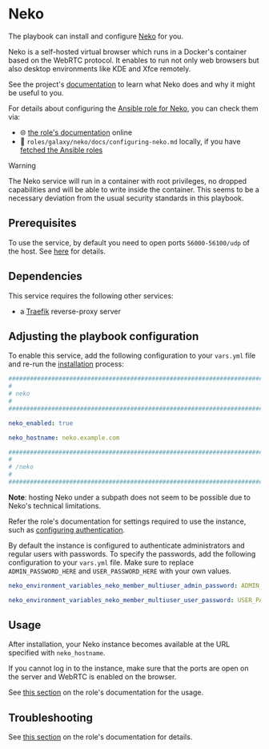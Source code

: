 <!--
SPDX-FileCopyrightText: 2020 - 2024 MDAD project contributors
SPDX-FileCopyrightText: 2020 - 2024 Slavi Pantaleev
SPDX-FileCopyrightText: 2020 Aaron Raimist
SPDX-FileCopyrightText: 2020 Chris van Dijk
SPDX-FileCopyrightText: 2020 Dominik Zajac
SPDX-FileCopyrightText: 2020 Mickaël Cornière
SPDX-FileCopyrightText: 2022 François Darveau
SPDX-FileCopyrightText: 2022 Julian Foad
SPDX-FileCopyrightText: 2022 Warren Bailey
SPDX-FileCopyrightText: 2023 Antonis Christofides
SPDX-FileCopyrightText: 2023 Felix Stupp
SPDX-FileCopyrightText: 2023 Pierre 'McFly' Marty
SPDX-FileCopyrightText: 2024 Julian-Samuel Gebühr
SPDX-FileCopyrightText: 2024 - 2025 Suguru Hirahara

SPDX-License-Identifier: AGPL-3.0-or-later
-->

# Neko

The playbook can install and configure [Neko](https://neko.m1k1o.net/) for you.

Neko is a self-hosted virtual browser which runs in a Docker's container based on the WebRTC protocol. It enables to run not only web browsers but also desktop environments like KDE and Xfce remotely.

See the project's [documentation](https://neko.m1k1o.net/docs/v3/introduction) to learn what Neko does and why it might be useful to you.

For details about configuring the [Ansible role for Neko](https://github.com/mother-of-all-self-hosting/ansible-role-neko), you can check them via:
- 🌐 [the role's documentation](https://github.com/mother-of-all-self-hosting/ansible-role-neko/blob/main/docs/configuring-neko.md) online
- 📁 `roles/galaxy/neko/docs/configuring-neko.md` locally, if you have [fetched the Ansible roles](../installing.md)

> [!WARNING]
> The Neko service will run in a container with root privileges, no dropped capabilities and will be able to write inside the container. This seems to be a necessary deviation from the usual security standards in this playbook.

## Prerequisites

To use the service, by default you need to open ports `56000-56100/udp` of the host. See [here](https://neko.m1k1o.net/docs/v3/configuration/webrtc#epr) for details.

## Dependencies

This service requires the following other services:

- a [Traefik](traefik.md) reverse-proxy server

## Adjusting the playbook configuration

To enable this service, add the following configuration to your `vars.yml` file and re-run the [installation](../installing.md) process:

```yaml
########################################################################
#                                                                      #
# neko                                                                 #
#                                                                      #
########################################################################

neko_enabled: true

neko_hostname: neko.example.com

########################################################################
#                                                                      #
# /neko                                                                #
#                                                                      #
########################################################################
```

**Note**: hosting Neko under a subpath does not seem to be possible due to Neko's technical limitations.

Refer the role's documentation for settings required to use the instance, such as [configuring authentication](https://github.com/mother-of-all-self-hosting/ansible-role-neko/blob/main/docs/configuring-neko.md#configuring-authentication).

By default the instance is configured to authenticate administrators and regular users with passwords. To specify the passwords, add the following configuration to your `vars.yml` file. Make sure to replace `ADMIN_PASSWORD_HERE` and `USER_PASSWORD_HERE` with your own values.

```yaml
neko_environment_variables_neko_member_multiuser_admin_password: ADMIN_PASSWORD_HERE

neko_environment_variables_neko_member_multiuser_user_password: USER_PASSWORD_HERE
```

## Usage

After installation, your Neko instance becomes available at the URL specified with `neko_hostname`.

If you cannot log in to the instance, make sure that the ports are open on the server and WebRTC is enabled on the browser.

See [this section](https://github.com/mother-of-all-self-hosting/ansible-role-neko/blob/main/docs/configuring-neko.md#usage) on the role's documentation for the usage.

## Troubleshooting

See [this section](https://github.com/mother-of-all-self-hosting/ansible-role-neko/blob/main/docs/configuring-neko.md#troubleshooting) on the role's documentation for details.
